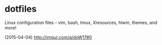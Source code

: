 # dotfiles
Linux configuration files - vim, bash, tmux, Xresources, hlwm, themes, and more!

(2015-04-04)
http://imgur.com/a/doW17#0
